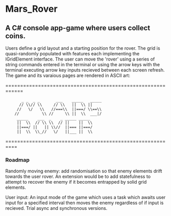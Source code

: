 # Mars_Rover

## A C# console app-game where users collect coins.

Users define a grid layout and a starting position for the rover. The grid is quasi-randomly populated with features each implementing the IGridElement interface. The user can move the 'rover' using a series of string commands entered in the terminal or using the arrow keys with the terminal executing arrow key inputs recieved between each screen refresh. The game and its varaious pages are rendered in ASCII art:

============================================================

           _ _  _ _       ___    _____   _____              
          // \\// \\     // \\   ||  \\ ||                  
         //   \/   \\   //===\\  ||===/ \\==\\              
        //          \\ //     \\ ||  \\  ___|/              
         _____    ___  _    _ _____ _____                   
         ||  \\  // \\ \\  // ||    ||  \\                  
         ||===/ ||   || \\//  ||=== ||===/                  
         ||  \\  \\_//   \/   ||___ ||  \\                  
                                                            
 ========================================================== 



### Roadmap

Randomly moving enemy: add randomisation so that enemy elements drift towards the user rover. An extension would be to add statefulness to attempt to recover the enemy if it becomes entrapped by solid grid elements.<br/>

User input: An input mode of the game which uses a task which awaits user input for a specified interval then moves the enemy regardless of if input is recieved. Trial async and synchronous versions.
